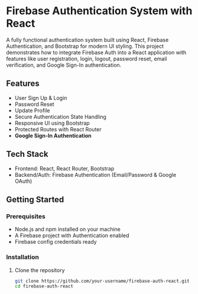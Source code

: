 # Firebase Authentication System with React

A fully functional authentication system built using React, Firebase Authentication, and Bootstrap for modern UI styling. This project demonstrates how to integrate Firebase Auth into a React application with features like user registration, login, logout, password reset, email verification, and Google Sign-In authentication.

## Features

- User Sign Up & Login  
- Password Reset  
- Update Profile  
- Secure Authentication State Handling  
- Responsive UI using Bootstrap  
- Protected Routes with React Router  
- **Google Sign-In Authentication**

## Tech Stack

- Frontend: React, React Router, Bootstrap  
- Backend/Auth: Firebase Authentication (Email/Password & Google OAuth)

## Getting Started

### Prerequisites

- Node.js and npm installed on your machine  
- A Firebase project with Authentication enabled  
- Firebase config credentials ready

### Installation

1. Clone the repository

   ```bash
   git clone https://github.com/your-username/firebase-auth-react.git
   cd firebase-auth-react



